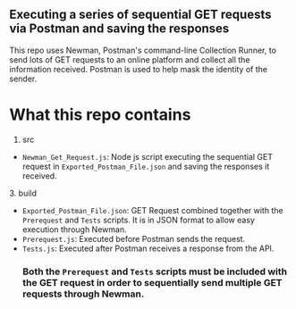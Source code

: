 ## Executing a series of sequential GET requests via Postman and saving the responses
This repo uses Newman, Postman's command-line Collection Runner, to send lots of GET requests to an online platform and collect all the information received. Postman is used to help mask the identity of the sender.

# What this repo contains
1. src
<ul><li> <code>Newman_Get_Request.js</code>: Node js script executing the sequential GET request in <code>Exported_Postman_File.json</code> and saving the responses it received.</li></ul>
3. build
<ul>
<li> <code>Exported_Postman_File.json</code>: GET Request combined together with the <code>Prerequest</code> and <code>Tests</code> scripts. It is in JSON format to allow easy execution through Newman.</li>
<li> <code>Prerequest.js</code>: Executed before Postman sends the request.</li>
<li> <code>Tests.js</code>: Executed after Postman receives a response from the API.</li>
<h3> Both the <code>Prerequest</code> and <code>Tests</code> scripts must be included with the GET request in order to sequentially send multiple GET requests through Newman. </h3>
</ul>
